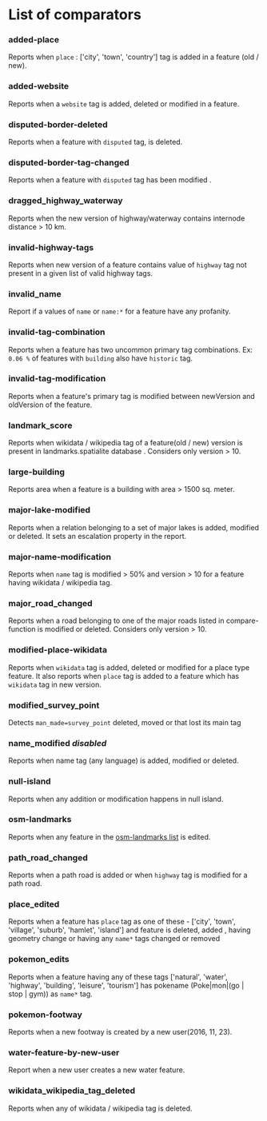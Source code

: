 # List of comparators

### added-place

Reports when `place` : ['city', 'town', 'country'] tag is added in a feature (old / new).

### added-website

Reports when a `website` tag is added, deleted or modified in a feature.

### disputed-border-deleted

Reports when a feature with `disputed` tag, is deleted.

### disputed-border-tag-changed

Reports when a feature with `disputed` tag has been modified .

### dragged_highway_waterway

Reports when the new version of highway/waterway contains internode distance > 10 km.

### invalid-highway-tags

Reports when new version of a feature contains value of `highway` tag not present in a given list of valid highway tags.

### invalid_name

Report if a values of `name` or `name:*` for a feature have any profanity.

### invalid-tag-combination

Reports when a feature has two uncommon primary tag combinations. Ex: `0.06 %` of features with `building` also have `historic` tag.

### invalid-tag-modification

Reports when a feature's primary tag is modified between newVersion and oldVersion of the feature.

### landmark_score

Reports when wikidata / wikipedia tag of a feature(old / new) version is present in landmarks.spatialite database . Considers only version > 10.

### large-building

Reports area when a feature is a building with area > 1500 sq. meter.

### major-lake-modified

Reports when a relation belonging to a set of major lakes is added, modified or deleted. It sets an escalation property in the report.

### major-name-modification

Reports when `name` tag is modified > 50% and version > 10 for a feature having wikidata / wikipedia tag.

### major_road_changed

Reports when a road belonging to one of the major roads listed in compare-function is modified or deleted. Considers only version > 10.

### modified-place-wikidata

Reports when `wikidata` tag is added, deleted or modified for a place type feature. It also reports when `place` tag is added to a feature which has `wikidata` tag in new version.

### modified_survey_point

Detects `man_made=survey_point` deleted, moved or that lost its main tag

### name_modified _disabled_

Reports when name tag (any language) is added, modified or deleted.

### null-island

Reports when any addition or modification happens in null island.

### osm-landmarks

Reports when any feature in the [osm-landmarks list](https://github.com/osmlab/osm-landmarks) is edited.

### path_road_changed

Reports when a path road is added or when `highway` tag is modified for a path road.

### place_edited

Reports when a feature has `place` tag as one of these - ['city', 'town', 'village', 'suburb', 'hamlet', 'island'] and feature is deleted, added , having geometry change or having any `name*` tags changed or removed

### pokemon_edits

Reports when a feature having any of these tags ['natural', 'water', 'highway', 'building', 'leisure', 'tourism'] has pokename (Poke|mon|(go | stop | gym)) as `name*` tag.

### pokemon-footway

Reports when a new footway is created by a new user(2016, 11, 23).

### water-feature-by-new-user

Report when a new user creates a new water feature.

### wikidata_wikipedia_tag_deleted

Reports when any of wikidata / wikipedia tag is deleted.

